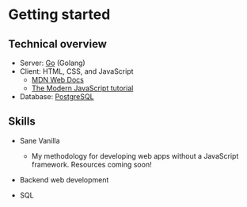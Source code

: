# Getting started
## Technical overview
- Server: [Go](https://go.dev) (Golang)
- Client: HTML, CSS, and JavaScript
  - [MDN Web Docs](https://developer.mozilla.org/en-US/)
  - [The Modern JavaScript tutorial](https://javascript.info)
- Database: [PostgreSQL](https://www.postgresql.org/)

## Skills
- Sane Vanilla
  - My methodology for developing web apps without a JavaScript framework. Resources coming soon!

- Backend web development
- SQL
